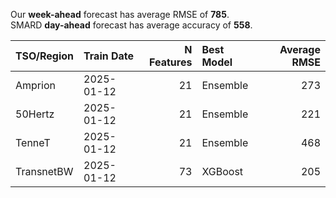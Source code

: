 
Our __week-ahead__ forecast has average RMSE of __785__.  
SMARD __day-ahead__ forecast has average accuracy of __558__. 
    
| TSO/Region   | Train Date   |   N Features | Best Model   |   Average RMSE |
|:-------------|:-------------|-------------:|:-------------|---------------:|
| Amprion      | 2025-01-12   |           21 | Ensemble     |            273 |
| 50Hertz      | 2025-01-12   |           21 | Ensemble     |            221 |
| TenneT       | 2025-01-12   |           21 | Ensemble     |            468 |
| TransnetBW   | 2025-01-12   |           73 | XGBoost      |            205 |